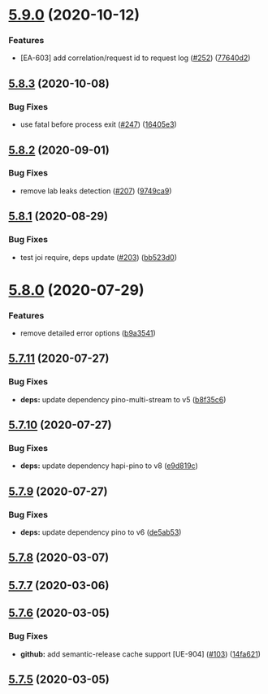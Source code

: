 # [5.9.0](https://github.com/pagerinc/logger/compare/v5.8.3...v5.9.0) (2020-10-12)


### Features

* [EA-603] add correlation/request id to request log ([#252](https://github.com/pagerinc/logger/issues/252)) ([77640d2](https://github.com/pagerinc/logger/commit/77640d2173a537b66f3a6a434f4b92ad60bbb2c3))

## [5.8.3](https://github.com/pagerinc/logger/compare/v5.8.2...v5.8.3) (2020-10-08)


### Bug Fixes

* use fatal before process exit ([#247](https://github.com/pagerinc/logger/issues/247)) ([16405e3](https://github.com/pagerinc/logger/commit/16405e350993bbbb01f0a24fdb7148bccd09a336))

## [5.8.2](https://github.com/pagerinc/logger/compare/v5.8.1...v5.8.2) (2020-09-01)


### Bug Fixes

* remove lab leaks detection ([#207](https://github.com/pagerinc/logger/issues/207)) ([9749ca9](https://github.com/pagerinc/logger/commit/9749ca937fbb7fa2ad82b0b3934a8bce91c782f3))

## [5.8.1](https://github.com/pagerinc/logger/compare/v5.8.0...v5.8.1) (2020-08-29)


### Bug Fixes

* test joi require, deps update ([#203](https://github.com/pagerinc/logger/issues/203)) ([bb523d0](https://github.com/pagerinc/logger/commit/bb523d078b6d6d79ca2d724f9d849d0ebe3f30e3))

# [5.8.0](https://github.com/pagerinc/logger/compare/v5.7.11...v5.8.0) (2020-07-29)


### Features

* remove detailed error options ([b9a3541](https://github.com/pagerinc/logger/commit/b9a354137e0f06d784274b38a5a0f79980e10c94))

## [5.7.11](https://github.com/pagerinc/logger/compare/v5.7.10...v5.7.11) (2020-07-27)


### Bug Fixes

* **deps:** update dependency pino-multi-stream to v5 ([b8f35c6](https://github.com/pagerinc/logger/commit/b8f35c6f80979f20f8fa36825ed5f1391fcc7530))

## [5.7.10](https://github.com/pagerinc/logger/compare/v5.7.9...v5.7.10) (2020-07-27)


### Bug Fixes

* **deps:** update dependency hapi-pino to v8 ([e9d819c](https://github.com/pagerinc/logger/commit/e9d819ccbe7587df9eb2085f0c2ec11633801f7b))

## [5.7.9](https://github.com/pagerinc/logger/compare/v5.7.8...v5.7.9) (2020-07-27)


### Bug Fixes

* **deps:** update dependency pino to v6 ([de5ab53](https://github.com/pagerinc/logger/commit/de5ab53d8678b99d4055a1406adcb47eb18d30ab))

## [5.7.8](https://github.com/pagerinc/logger/compare/v5.7.7...v5.7.8) (2020-03-07)

## [5.7.7](https://github.com/pagerinc/logger/compare/v5.7.6...v5.7.7) (2020-03-06)

## [5.7.6](https://github.com/pagerinc/logger/compare/v5.7.5...v5.7.6) (2020-03-05)


### Bug Fixes

* **github:** add semantic-release cache support [UE-904] ([#103](https://github.com/pagerinc/logger/issues/103)) ([14fa621](https://github.com/pagerinc/logger/commit/14fa621f0598968ebc846f0b2ab67bd7a1d134e4))

## [5.7.5](https://github.com/pagerinc/logger/compare/v5.7.4...v5.7.5) (2020-03-05)
